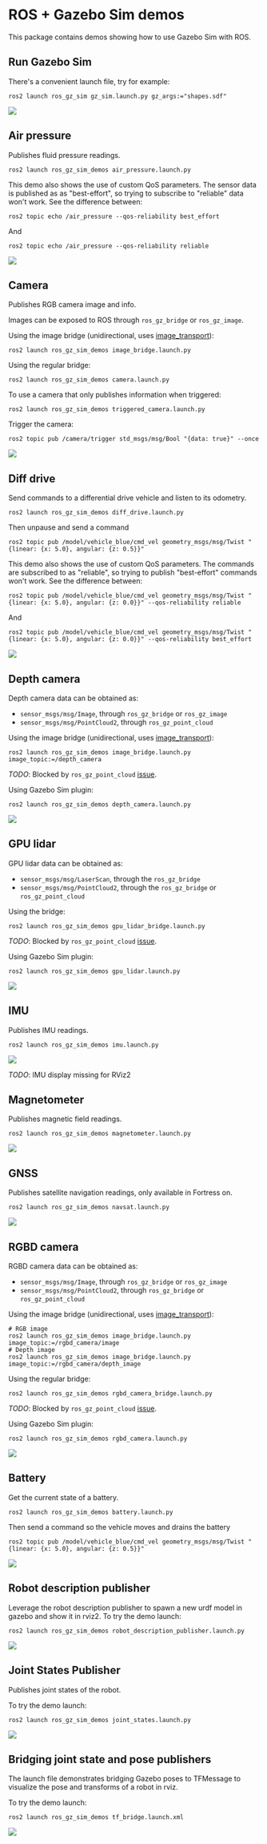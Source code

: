 # ROS + Gazebo Sim demos

This package contains demos showing how to use Gazebo Sim with ROS.

## Run Gazebo Sim

There's a convenient launch file, try for example:

    ros2 launch ros_gz_sim gz_sim.launch.py gz_args:="shapes.sdf"

![](images/shapes_demo.png)

## Air pressure

Publishes fluid pressure readings.

    ros2 launch ros_gz_sim_demos air_pressure.launch.py

This demo also shows the use of custom QoS parameters. The sensor data is
published as as "best-effort", so trying to subscribe to "reliable" data won't
work. See the difference between:

    ros2 topic echo /air_pressure --qos-reliability best_effort

And

    ros2 topic echo /air_pressure --qos-reliability reliable

![](images/air_pressure_demo.png)

## Camera

Publishes RGB camera image and info.

Images can be exposed to ROS through `ros_gz_bridge` or `ros_gz_image`.

Using the image bridge (unidirectional, uses [image_transport](http://wiki.ros.org/image_transport)):

    ros2 launch ros_gz_sim_demos image_bridge.launch.py

Using the regular bridge:

    ros2 launch ros_gz_sim_demos camera.launch.py

To use a camera that only publishes information when triggered:

    ros2 launch ros_gz_sim_demos triggered_camera.launch.py

Trigger the camera:

    ros2 topic pub /camera/trigger std_msgs/msg/Bool "{data: true}" --once

![](images/camera_demo.png)

## Diff drive

Send commands to a differential drive vehicle and listen to its odometry.

    ros2 launch ros_gz_sim_demos diff_drive.launch.py

Then unpause and send a command

    ros2 topic pub /model/vehicle_blue/cmd_vel geometry_msgs/msg/Twist "{linear: {x: 5.0}, angular: {z: 0.5}}"

This demo also shows the use of custom QoS parameters. The commands are
subscribed to as "reliable", so trying to publish "best-effort" commands
won't work. See the difference between:

    ros2 topic pub /model/vehicle_blue/cmd_vel geometry_msgs/msg/Twist "{linear: {x: 5.0}, angular: {z: 0.0}}" --qos-reliability reliable

And

    ros2 topic pub /model/vehicle_blue/cmd_vel geometry_msgs/msg/Twist "{linear: {x: 5.0}, angular: {z: 0.0}}" --qos-reliability best_effort

![](images/diff_drive_demo.png)

## Depth camera

Depth camera data can be obtained as:

* `sensor_msgs/msg/Image`, through `ros_gz_bridge` or `ros_gz_image`
* `sensor_msgs/msg/PointCloud2`, through `ros_gz_point_cloud`

Using the image bridge (unidirectional, uses [image_transport](http://wiki.ros.org/image_transport)):

    ros2 launch ros_gz_sim_demos image_bridge.launch.py image_topic:=/depth_camera

*TODO*: Blocked by `ros_gz_point_cloud` [issue](https://github.com/gazebosim/ros_gz/issues/40).

Using Gazebo Sim plugin:

    ros2 launch ros_gz_sim_demos depth_camera.launch.py

![](images/depth_camera_demo.png)

## GPU lidar

GPU lidar data can be obtained as:

* `sensor_msgs/msg/LaserScan`, through the `ros_gz_bridge`
* `sensor_msgs/msg/PointCloud2`, through the `ros_gz_bridge` or `ros_gz_point_cloud`

Using the bridge:

    ros2 launch ros_gz_sim_demos gpu_lidar_bridge.launch.py

*TODO*: Blocked by `ros_gz_point_cloud` [issue](https://github.com/gazebosim/ros_gz/issues/40).

Using Gazebo Sim plugin:

    ros2 launch ros_gz_sim_demos gpu_lidar.launch.py

![](images/gpu_lidar_demo.png)

## IMU

Publishes IMU readings.

    ros2 launch ros_gz_sim_demos imu.launch.py

![](images/imu_demo.png)

*TODO*: IMU display missing for RViz2

## Magnetometer

Publishes magnetic field readings.

    ros2 launch ros_gz_sim_demos magnetometer.launch.py

![](images/magnetometer_demo.png)

## GNSS

Publishes satellite navigation readings, only available in Fortress on.

    ros2 launch ros_gz_sim_demos navsat.launch.py

![](images/navsat_demo.png)

## RGBD camera

RGBD camera data can be obtained as:

* `sensor_msgs/msg/Image`, through `ros_gz_bridge` or `ros_gz_image`
* `sensor_msgs/msg/PointCloud2`, through `ros_gz_bridge` or `ros_gz_point_cloud`

Using the image bridge (unidirectional, uses [image_transport](http://wiki.ros.org/image_transport)):

    # RGB image
    ros2 launch ros_gz_sim_demos image_bridge.launch.py image_topic:=/rgbd_camera/image
    # Depth image
    ros2 launch ros_gz_sim_demos image_bridge.launch.py image_topic:=/rgbd_camera/depth_image

Using the regular bridge:

    ros2 launch ros_gz_sim_demos rgbd_camera_bridge.launch.py

*TODO*: Blocked by `ros_gz_point_cloud` [issue](https://github.com/gazebosim/ros_gz/issues/40).

Using Gazebo Sim plugin:

    ros2 launch ros_gz_sim_demos rgbd_camera.launch.py

![](images/rgbd_camera_demo.png)

## Battery

Get the current state of a battery.

    ros2 launch ros_gz_sim_demos battery.launch.py

Then send a command so the vehicle moves and drains the battery

    ros2 topic pub /model/vehicle_blue/cmd_vel geometry_msgs/msg/Twist "{linear: {x: 5.0}, angular: {z: 0.5}}"

![](images/battery_demo.png)

## Robot description publisher

Leverage the robot description publisher to spawn a new urdf model in gazebo and
show it in rviz2.
To try the demo launch:

    ros2 launch ros_gz_sim_demos robot_description_publisher.launch.py

![](images/robot_state_publisher_demo.png)

## Joint States Publisher

Publishes joint states of the robot.

To try the demo launch:

    ros2 launch ros_gz_sim_demos joint_states.launch.py

![](images/joint_states.png)

## Bridging joint state and pose publishers

The launch file demonstrates bridging Gazebo poses to TFMessage to visualize the pose
and transforms of a robot in rviz.

To try the demo launch:

    ros2 launch ros_gz_sim_demos tf_bridge.launch.xml

![](images/tf_bridge.gif)
